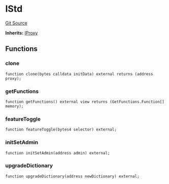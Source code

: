 # IStd
[Git Source](https://github.com/metacontract/mc/blob/7db22f6d7abc05705d21c7601fb406ca49c18557/src/std/interfaces/IStd.sol)

**Inherits:**
[IProxy](../../../../../../03-api/03-api-details/Flattened.sol/interface.IProxy.md)


## Functions
### clone


```solidity
function clone(bytes calldata initData) external returns (address proxy);
```

### getFunctions


```solidity
function getFunctions() external view returns (GetFunctions.Function[] memory);
```

### featureToggle


```solidity
function featureToggle(bytes4 selector) external;
```

### initSetAdmin


```solidity
function initSetAdmin(address admin) external;
```

### upgradeDictionary


```solidity
function upgradeDictionary(address newDictionary) external;
```

